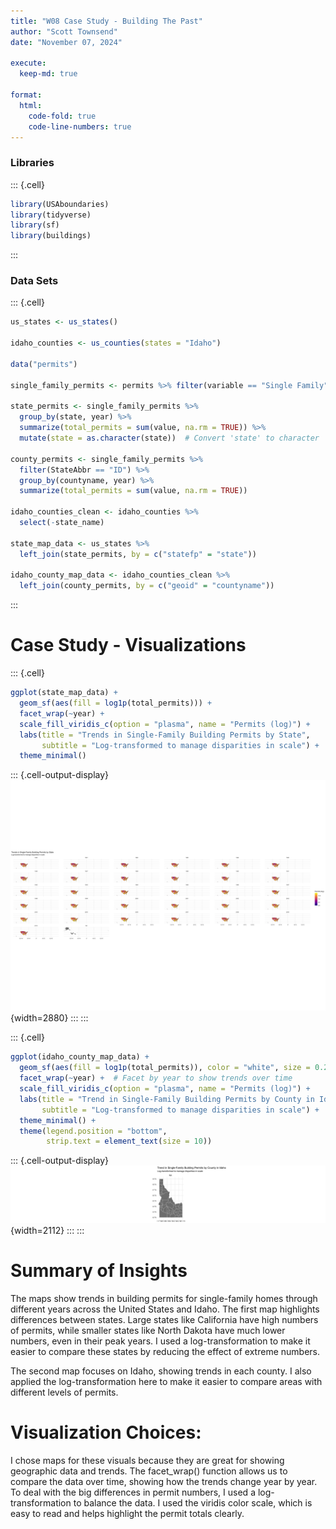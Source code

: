 ```yaml
---
title: "W08 Case Study - Building The Past"
author: "Scott Townsend"
date: "November 07, 2024"

execute:
  keep-md: true

format:
  html:
    code-fold: true
    code-line-numbers: true
---
```




### Libraries


::: {.cell}

```{.r .cell-code}
library(USAboundaries)
library(tidyverse)
library(sf)
library(buildings)
```
:::


### Data Sets


::: {.cell}

```{.r .cell-code}
us_states <- us_states()

idaho_counties <- us_counties(states = "Idaho")

data("permits")

single_family_permits <- permits %>% filter(variable == "Single Family")

state_permits <- single_family_permits %>%
  group_by(state, year) %>%
  summarize(total_permits = sum(value, na.rm = TRUE)) %>%
  mutate(state = as.character(state))  # Convert 'state' to character

county_permits <- single_family_permits %>%
  filter(StateAbbr == "ID") %>%
  group_by(countyname, year) %>%
  summarize(total_permits = sum(value, na.rm = TRUE))

idaho_counties_clean <- idaho_counties %>%
  select(-state_name)

state_map_data <- us_states %>%
  left_join(state_permits, by = c("statefp" = "state"))

idaho_county_map_data <- idaho_counties_clean %>%
  left_join(county_permits, by = c("geoid" = "countyname"))
```
:::


# Case Study - Visualizations


::: {.cell}

```{.r .cell-code}
ggplot(state_map_data) + 
  geom_sf(aes(fill = log1p(total_permits))) + 
  facet_wrap(~year) + 
  scale_fill_viridis_c(option = "plasma", name = "Permits (log)") + 
  labs(title = "Trends in Single-Family Building Permits by State",
       subtitle = "Log-transformed to manage disparities in scale") + 
  theme_minimal()
```

::: {.cell-output-display}
![](W08-Case-Study---Building-The-Past_files/figure-html/unnamed-chunk-3-1.png){width=2880}
:::
:::

::: {.cell}

```{.r .cell-code}
ggplot(idaho_county_map_data) + 
  geom_sf(aes(fill = log1p(total_permits)), color = "white", size = 0.2) + 
  facet_wrap(~year) +  # Facet by year to show trends over time
  scale_fill_viridis_c(option = "plasma", name = "Permits (log)") + 
  labs(title = "Trend in Single-Family Building Permits by County in Idaho",
       subtitle = "Log-transformed to manage disparities in scale") + 
  theme_minimal() + 
  theme(legend.position = "bottom", 
        strip.text = element_text(size = 10))
```

::: {.cell-output-display}
![](W08-Case-Study---Building-The-Past_files/figure-html/unnamed-chunk-4-1.png){width=2112}
:::
:::


# Summary of Insights

The maps show trends in building permits for single-family homes through different years across the United States and Idaho. The first map highlights differences between states. Large states like California have high numbers of permits, while smaller states like North Dakota have much lower numbers, even in their peak years. I used a log-transformation to make it easier to compare these states by reducing the effect of extreme numbers.

The second map focuses on Idaho, showing trends in each county. I also applied the log-transformation here to make it easier to compare areas with different levels of permits.

# Visualization Choices:
I chose maps for these visuals because they are great for showing geographic data and trends. The facet_wrap() function allows us to compare the data over time, showing how the trends change year by year. To deal with the big differences in permit numbers, I used a log-transformation to balance the data. I used the viridis color scale, which is easy to read and helps highlight the permit totals clearly.